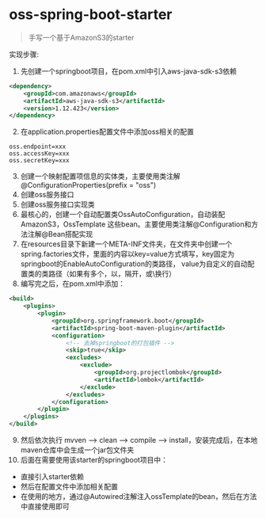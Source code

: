 # oss-spring-boot-starter

> 手写一个基于AmazonS3的starter

实现步骤:
1. 先创建一个springboot项目，在pom.xml中引入aws-java-sdk-s3依赖
```xml
<dependency>
    <groupId>com.amazonaws</groupId>
    <artifactId>aws-java-sdk-s3</artifactId>
    <version>1.12.423</version>
</dependency>
```
2. 在application.properties配置文件中添加oss相关的配置
```properties
oss.endpoint=xxx
oss.accessKey=xxx
oss.secretKey=xxx
```
3. 创建一个映射配置项信息的实体类，主要使用类注解@ConfigurationProperties(prefix = "oss")
4. 创建oss服务接口
5. 创建oss服务接口实现类
6. 最核心的，创建一个自动配置类OssAutoConfiguration，自动装配 AmazonS3，OssTemplate 这些bean。主要使用类注解@Configuration和方法注解@Bean搭配实现
7. 在resources目录下新建一个META-INF文件夹，在文件夹中创建一个spring.factories文件，里面的内容以key=value方式填写，key固定为springboot的EnableAutoConfiguration的类路径，
value为自定义的自动配置类的类路径（如果有多个，以，隔开，或\换行）
8. 编写完之后，在pom.xml中添加：
```xml
<build>
    <plugins>
        <plugin>
            <groupId>org.springframework.boot</groupId>
            <artifactId>spring-boot-maven-plugin</artifactId>
            <configuration>
                <!-- 去掉springboot的打包插件 -->
                <skip>true</skip>
                <excludes>
                    <exclude>
                        <groupId>org.projectlombok</groupId>
                        <artifactId>lombok</artifactId>
                    </exclude>
                </excludes>
            </configuration>
        </plugin>
    </plugins>
</build>
```
9. 然后依次执行 mvven ——> clean ——> compile ——> install，安装完成后，在本地maven仓库中会生成一个jar包文件夹
10. 后面在需要使用该starter的springboot项目中：
- 直接引入starter依赖
- 然后在配置文件中添加相关配置
- 在使用的地方，通过@Autowired注解注入ossTemplate的bean，然后在方法中直接使用即可
